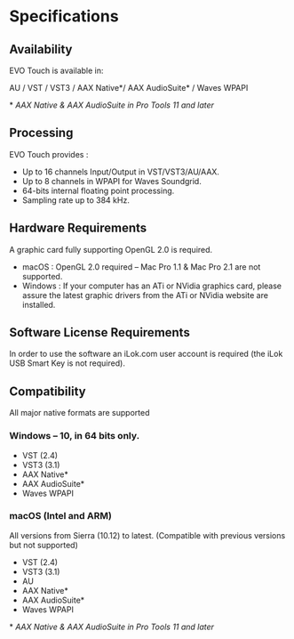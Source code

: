 # Specifications

## Availability

EVO Touch is available in:

AU / VST / VST3 / AAX Native*/ AAX AudioSuite* / Waves WPAPI

\* _AAX Native & AAX AudioSuite in Pro Tools 11 and later_

## Processing

EVO Touch provides :


- Up to 16 channels Input/Output in VST/VST3/AU/AAX.
- Up to 8 channels in WPAPI for Waves Soundgrid.
- 64-bits internal floating point processing.
- Sampling rate up to 384 kHz.

## Hardware Requirements

A graphic card fully supporting OpenGL 2.0 is required.


- macOS : OpenGL 2.0 required – Mac Pro 1.1 & Mac Pro 2.1 are not supported.
- Windows : If your computer has an ATi or NVidia graphics card, please assure the latest graphic drivers
from the ATi or NVidia website are installed.

## Software License Requirements

In order to use the software an iLok.com user account is required (the iLok USB Smart Key is not required).

## Compatibility

All major native formats are supported

### Windows – 10, in 64 bits only.
- VST (2.4)
- VST3 (3.1)
- AAX Native*
- AAX AudioSuite*
- Waves WPAPI

### macOS (Intel and ARM) 
All versions from Sierra (10.12) to latest. (Compatible with previous versions but not supported)

- VST (2.4)
- VST3 (3.1)
- AU
- AAX Native*
- AAX AudioSuite*
- Waves WPAPI


\* _AAX Native & AAX AudioSuite in Pro Tools 11 and later_


